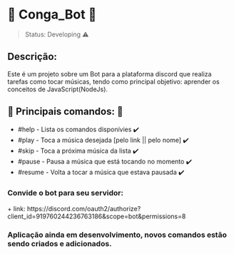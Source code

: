 # 🎵 Conga_Bot 🎵
> Status: Developing ⚠️
## Descrição:
<p>Este é um projeto sobre um Bot para a plataforma discord que realiza tarefas como tocar músicas, tendo como principal objetivo: aprender os conceitos de JavaScript(NodeJs).</p>
<h2> 🎼 Principais comandos: 🎼</h2>
<ul>
  <li>#help - Lista os comandos disponívies ✔️</li>
  <li>#play - Toca a música desejada [pelo link || pelo nome] ✔️</li>
  <li>#skip - Toca a próxima música da lista ✔️</li>
  <li>#pause - Pausa a música que está tocando no momento ✔️</li>
  <li>#resume - Volta a tocar a música que estava pausada ✔️</li>
</ul> 
<h3> Convide o bot para seu servidor: </h3>
+ link: https://discord.com/oauth2/authorize?client_id=919760244236763186&scope=bot&permissions=8
<h3> Aplicação ainda em desenvolvimento, novos comandos estão sendo criados e adicionados. </h3>

